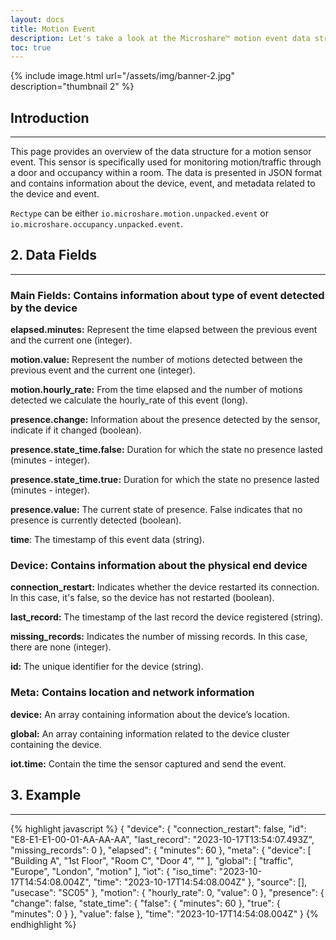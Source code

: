 ```yaml
---
layout: docs
title: Motion Event
description: Let's take a look at the Microshare™ motion event data structure.
toc: true
---
```





{% include image.html url="/assets/img/banner-2.jpg" description="thumbnail 2" %}

## Introduction
---------------------------------------

This page provides an overview of the data structure for a motion sensor event. This sensor is specifically used for monitoring motion/traffic through a door and occupancy within a room. The data is presented in JSON format and contains information about the device, event, and metadata related to the device and event.

`Rectype` can be either `io.microshare.motion.unpacked.event` or `io.microshare.occupancy.unpacked.event`.

## 2. Data Fields
---------------------------------------

### Main Fields: Contains information about type of event detected by the device 

**elapsed.minutes:** Represent the time elapsed between the previous event and the current one (integer).

**motion.value:** Represent the number of motions detected between the previous event and the current one (integer).

**motion.hourly_rate:** From the time elapsed and the number of motions detected we calculate the hourly_rate of this event (long).

**presence.change:** Information about the presence detected by the sensor, indicate if it changed (boolean).

**presence.state_time.false:** Duration for which the state no presence lasted (minutes - integer).

**presence.state_time.true:** Duration for which the state no presence lasted (minutes - integer).

**presence.value:** The current state of presence. False indicates that no presence is currently detected (boolean).

**time**: The timestamp of this event data (string).

### Device: Contains information about the physical end device 

**connection_restart:** Indicates whether the device restarted its connection. In this case, it's false, so the device has not restarted (boolean).

**last_record:** The timestamp of the last record the device registered (string).

**missing_records:** Indicates the number of missing records. In this case, there are none (integer).

**id:** The unique identifier for the device (string). 
 

### Meta: Contains location and network information 

**device:** An array containing information about the device’s location. 

**global:** An array containing information related to the device cluster containing the device. 

**iot.time:** Contain the time the sensor captured and send the event. 



## 3. Example
---------------------------------------


{% highlight javascript %}
{
    "device": {
      "connection_restart": false,
      "id": "E8-E1-E1-00-01-AA-AA-AA",
      "last_record": "2023-10-17T13:54:07.493Z",
      "missing_records": 0
    },
    "elapsed": {
      "minutes": 60
    },
    "meta": {
      "device": [
        "Building A",
        "1st Floor",
        "Room C",
        "Door 4",
        ""
      ],
      "global": [
        "traffic",
        "Europe", 
        "London",
        "motion"
      ],
      "iot": {
        "iso_time": "2023-10-17T14:54:08.004Z",
        "time": "2023-10-17T14:54:08.004Z"
      },
      "source": [],
      "usecase": "SC05"
    },
    "motion": {
      "hourly_rate": 0,
      "value": 0
    },
    "presence": {
      "change": false,
      "state_time": {
        "false": {
          "minutes": 60
        },
        "true": {
          "minutes": 0
        }
      },
      "value": false
    },
    "time": "2023-10-17T14:54:08.004Z"
  }
{% endhighlight %}
